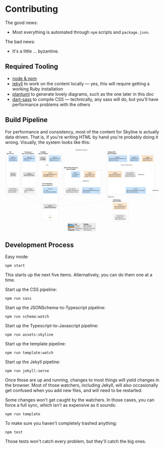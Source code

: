 # Contributing

The good news:

* Most everything is automated through `npm` scripts and `package.json`.

The bad news:

* It's a little ... byzantine.

## Required Tooling

* [node & npm](https://www.npmjs.com/get-npm)
* [jekyll](https://jekyllrb.com/) to work on the content locally — yes, this will require getting a working Ruby installation
* [plantuml](https://plantuml.com/download) to generate lovely diagrams, such as the one later in this doc
* [dart-sass](https://sass-lang.com/dart-sass) to compile CSS — technically, any sass will do, but you'll have performance problems with the others

## Build Pipeline

For performance and consistency, most of the content for Skyline is actually data driven.
That is, if you're writing HTML by hand you're probably doing it wrong.
Visually, the system looks like this:

<!-- +template plantuml build-pipeline * hash="200c988cf5bcb892654d0a511008584d787e469252b63eb42436b0dee7110a3a" link=1 -->

<div class="fullscreen-svg fullscreen-able"><svg xmlns="http://www.w3.org/2000/svg" xmlns:xlink="http://www.w3.org/1999/xlink" contentScriptType="application/ecmascript" contentStyleType="text/css" preserveAspectRatio="none" version="1.1" viewBox="0 0 1937 1040" zoomAndPan="magnify"><defs/><g><text fill="#000000" font-family="Roboto Condensed" font-size="16" lengthAdjust="spacingAndGlyphs" textLength="147" x="886" y="14.8438">Build Pipeline &amp; Assets</text><polygon fill="#FFFFFF" points="416,25.1563,537,25.1563,544,68.6563,715,68.6563,715,371.1563,416,371.1563,416,25.1563" style="stroke: #CCCCCC; stroke-width: 1.5;"/><line style="stroke: #CCCCCC; stroke-width: 1.5;" x1="416" x2="544" y1="68.6563" y2="68.6563"/><text fill="#000000" font-family="Roboto Condensed" font-size="16" font-weight="bold" lengthAdjust="spacingAndGlyphs" textLength="63" x="446" y="42">PlantUML</text><text fill="#000000" font-family="Roboto Condensed" font-size="16" font-weight="bold" lengthAdjust="spacingAndGlyphs" textLength="115" x="420" y="60.75">npm run template</text><polygon fill="#FFFFFF" points="16,25.1563,108,25.1563,115,68.6563,184,68.6563,184,571.1563,16,571.1563,16,25.1563" style="stroke: #CCCCCC; stroke-width: 1.5;"/><line style="stroke: #CCCCCC; stroke-width: 1.5;" x1="16" x2="115" y1="68.6563" y2="68.6563"/><text fill="#000000" font-family="Roboto Condensed" font-size="16" font-weight="bold" lengthAdjust="spacingAndGlyphs" textLength="27" x="49.5" y="42">CSS</text><text fill="#000000" font-family="Roboto Condensed" font-size="16" font-weight="bold" lengthAdjust="spacingAndGlyphs" textLength="86" x="20" y="60.75">npm run sass</text><polygon fill="#FFFFFF" points="1280,25.1563,1401,25.1563,1408,68.6563,1874,68.6563,1874,571.1563,1280,571.1563,1280,25.1563" style="stroke: #CCCCCC; stroke-width: 1.5;"/><line style="stroke: #CCCCCC; stroke-width: 1.5;" x1="1280" x2="1408" y1="68.6563" y2="68.6563"/><text fill="#000000" font-family="Roboto Condensed" font-size="16" font-weight="bold" lengthAdjust="spacingAndGlyphs" textLength="94" x="1294.5" y="42">Machine NPCs</text><text fill="#000000" font-family="Roboto Condensed" font-size="16" font-weight="bold" lengthAdjust="spacingAndGlyphs" textLength="115" x="1284" y="60.75">npm run template</text><polygon fill="#FFFFFF" points="739,223.1563,917,223.1563,924,266.6563,1209,266.6563,1209,571.1563,739,571.1563,739,223.1563" style="stroke: #CCCCCC; stroke-width: 1.5;"/><line style="stroke: #CCCCCC; stroke-width: 1.5;" x1="739" x2="924" y1="266.6563" y2="266.6563"/><text fill="#000000" font-family="Roboto Condensed" font-size="16" font-weight="bold" lengthAdjust="spacingAndGlyphs" textLength="172" x="743" y="240">Books &amp; Player Characters</text><text fill="#000000" font-family="Roboto Condensed" font-size="16" font-weight="bold" lengthAdjust="spacingAndGlyphs" textLength="115" x="771.5" y="258.75">npm run template</text><polygon fill="#FFFFFF" points="1347,623.1563,1460,623.1563,1467,666.6563,1545,666.6563,1545,908.1563,1347,908.1563,1347,623.1563" style="stroke: #CCCCCC; stroke-width: 1.5;"/><line style="stroke: #CCCCCC; stroke-width: 1.5;" x1="1347" x2="1467" y1="666.6563" y2="666.6563"/><text fill="#000000" font-family="Roboto Condensed" font-size="16" font-weight="bold" lengthAdjust="spacingAndGlyphs" textLength="86" x="1361.5" y="640">Data Schema</text><text fill="#000000" font-family="Roboto Condensed" font-size="16" font-weight="bold" lengthAdjust="spacingAndGlyphs" textLength="107" x="1351" y="658.75">npm run schema</text><polygon fill="#FFFFFF" points="460,423.1563,597,423.1563,604,466.6563,670,466.6563,670,894.6563,460,894.6563,460,423.1563" style="stroke: #CCCCCC; stroke-width: 1.5;"/><line style="stroke: #CCCCCC; stroke-width: 1.5;" x1="460" x2="604" y1="466.6563" y2="466.6563"/><text fill="#000000" font-family="Roboto Condensed" font-size="16" font-weight="bold" lengthAdjust="spacingAndGlyphs" textLength="122" x="468.5" y="440">Prose &amp; Packaging</text><text fill="#000000" font-family="Roboto Condensed" font-size="16" font-weight="bold" lengthAdjust="spacingAndGlyphs" textLength="131" x="464" y="458.75">npm run jekyll:serve</text><polygon fill="#FFFFFF" points="208,25.1563,363,25.1563,370,68.6563,392,68.6563,392,571.1563,208,571.1563,208,25.1563" style="stroke: #CCCCCC; stroke-width: 1.5;"/><line style="stroke: #CCCCCC; stroke-width: 1.5;" x1="208" x2="370" y1="68.6563" y2="68.6563"/><text fill="#000000" font-family="Roboto Condensed" font-size="16" font-weight="bold" lengthAdjust="spacingAndGlyphs" textLength="84" x="244.5" y="42">UI Javascript</text><text fill="#000000" font-family="Roboto Condensed" font-size="16" font-weight="bold" lengthAdjust="spacingAndGlyphs" textLength="149" x="212" y="60.75">npm run assets:skyline</text><polygon fill="#C8E2F9" points="551,81.1563,551,157.4063,699,157.4063,699,91.1563,689,81.1563,551,81.1563" style="stroke: #63ADEE; stroke-width: 1.5;"/><path d="M689,81.1563 L689,91.1563 L699,91.1563 " fill="#C8E2F9" style="stroke: #63ADEE; stroke-width: 1.5;"/><text fill="#000000" font-family="Roboto Condensed" font-size="16" font-style="italic" lengthAdjust="spacingAndGlyphs" textLength="57" x="596.5" y="106">«Source»</text><text fill="#000000" font-family="Roboto Condensed" font-size="16" lengthAdjust="spacingAndGlyphs" textLength="128" x="561" y="124.75">assets/puml/*.puml</text><text fill="#000000" font-family="Roboto Condensed" font-size="16" lengthAdjust="spacingAndGlyphs" textLength="108" x="561" y="143.5">Diagram Sources</text><rect fill="#DDDDDD" height="57.5" style="stroke: #CCCCCC; stroke-width: 1.5;" width="83" x="432.5" y="90.6563"/><rect fill="#DDDDDD" height="5" style="stroke: #CCCCCC; stroke-width: 1.5;" width="10" x="427.5" y="95.6563"/><rect fill="#DDDDDD" height="5" style="stroke: #CCCCCC; stroke-width: 1.5;" width="10" x="427.5" y="138.1563"/><text fill="#000000" font-family="Roboto Condensed" font-size="16" font-style="italic" lengthAdjust="spacingAndGlyphs" textLength="58" x="445" y="115.5">«Library»</text><text fill="#000000" font-family="Roboto Condensed" font-size="16" lengthAdjust="spacingAndGlyphs" textLength="63" x="442.5" y="134.25">PlantUML</text><rect fill="#F9E2C8" height="76.25" style="stroke: #EEAD63; stroke-width: 1.5;" width="189" x="470.5" y="279.1563"/><rect fill="#F9E2C8" height="5" style="stroke: #EEAD63; stroke-width: 1.5;" width="10" x="465.5" y="284.1563"/><rect fill="#F9E2C8" height="5" style="stroke: #EEAD63; stroke-width: 1.5;" width="10" x="465.5" y="345.4063"/><text fill="#000000" font-family="Roboto Condensed" font-size="16" font-style="italic" lengthAdjust="spacingAndGlyphs" textLength="51" x="539.5" y="304">«Script»</text><text fill="#000000" font-family="Roboto Condensed" font-size="16" lengthAdjust="spacingAndGlyphs" textLength="169" x="480.5" y="322.75">src/template/PlantUml*.ts</text><text fill="#000000" font-family="Roboto Condensed" font-size="16" lengthAdjust="spacingAndGlyphs" textLength="122" x="480.5" y="341.5">PlantUML Renderer</text><polygon fill="#C8E2F9" points="43.5,81.1563,43.5,157.4063,156.5,157.4063,156.5,91.1563,146.5,81.1563,43.5,81.1563" style="stroke: #63ADEE; stroke-width: 1.5;"/><path d="M146.5,81.1563 L146.5,91.1563 L156.5,91.1563 " fill="#C8E2F9" style="stroke: #63ADEE; stroke-width: 1.5;"/><text fill="#000000" font-family="Roboto Condensed" font-size="16" font-style="italic" lengthAdjust="spacingAndGlyphs" textLength="57" x="71.5" y="106">«Source»</text><text fill="#000000" font-family="Roboto Condensed" font-size="16" lengthAdjust="spacingAndGlyphs" textLength="88" x="53.5" y="124.75">assets/scss/*</text><text fill="#000000" font-family="Roboto Condensed" font-size="16" lengthAdjust="spacingAndGlyphs" textLength="93" x="53.5" y="143.5">Site Stylesheet</text><rect fill="#DDDDDD" height="57.5" style="stroke: #CCCCCC; stroke-width: 1.5;" width="79" x="60.5" y="288.6563"/><rect fill="#DDDDDD" height="5" style="stroke: #CCCCCC; stroke-width: 1.5;" width="10" x="55.5" y="293.6563"/><rect fill="#DDDDDD" height="5" style="stroke: #CCCCCC; stroke-width: 1.5;" width="10" x="55.5" y="336.1563"/><text fill="#000000" font-family="Roboto Condensed" font-size="16" font-style="italic" lengthAdjust="spacingAndGlyphs" textLength="58" x="71" y="313.5">«Library»</text><text fill="#000000" font-family="Roboto Condensed" font-size="16" lengthAdjust="spacingAndGlyphs" textLength="59" x="70.5" y="332.25">dart-sass</text><polygon fill="#EEEEEE" points="32.5,479.1563,32.5,555.4063,167.5,555.4063,167.5,489.1563,157.5,479.1563,32.5,479.1563" style="stroke: #DDDDDD; stroke-width: 1.5;"/><path d="M157.5,479.1563 L157.5,489.1563 L167.5,489.1563 " fill="#EEEEEE" style="stroke: #DDDDDD; stroke-width: 1.5;"/><text fill="#000000" font-family="Roboto Condensed" font-size="16" font-style="italic" lengthAdjust="spacingAndGlyphs" textLength="94" x="53" y="504">«Intermediate»</text><text fill="#000000" font-family="Roboto Condensed" font-size="16" lengthAdjust="spacingAndGlyphs" textLength="115" x="42.5" y="522.75">assets/css/all.css</text><text fill="#000000" font-family="Roboto Condensed" font-size="16" lengthAdjust="spacingAndGlyphs" textLength="93" x="42.5" y="541.5">Generated CSS</text><polygon fill="#C8E2F9" points="1517,479.1563,1517,555.4063,1765,555.4063,1765,489.1563,1755,479.1563,1517,479.1563" style="stroke: #63ADEE; stroke-width: 1.5;"/><path d="M1755,479.1563 L1755,489.1563 L1765,489.1563 " fill="#C8E2F9" style="stroke: #63ADEE; stroke-width: 1.5;"/><text fill="#000000" font-family="Roboto Condensed" font-size="16" font-style="italic" lengthAdjust="spacingAndGlyphs" textLength="57" x="1612.5" y="504">«Source»</text><text fill="#000000" font-family="Roboto Condensed" font-size="16" lengthAdjust="spacingAndGlyphs" textLength="228" x="1527" y="522.75">data/schema/machine.schema.json</text><text fill="#000000" font-family="Roboto Condensed" font-size="16" lengthAdjust="spacingAndGlyphs" textLength="142" x="1527" y="541.5">Machine Data Schema</text><polygon fill="#C8E2F9" points="1565,81.1563,1565,157.4063,1685,157.4063,1685,91.1563,1675,81.1563,1565,81.1563" style="stroke: #63ADEE; stroke-width: 1.5;"/><path d="M1675,81.1563 L1675,91.1563 L1685,91.1563 " fill="#C8E2F9" style="stroke: #63ADEE; stroke-width: 1.5;"/><text fill="#000000" font-family="Roboto Condensed" font-size="16" font-style="italic" lengthAdjust="spacingAndGlyphs" textLength="57" x="1596.5" y="106">«Source»</text><text fill="#000000" font-family="Roboto Condensed" font-size="16" lengthAdjust="spacingAndGlyphs" textLength="100" x="1575" y="124.75">*.machine.yaml</text><text fill="#000000" font-family="Roboto Condensed" font-size="16" lengthAdjust="spacingAndGlyphs" textLength="88" x="1575" y="143.5">Machine Data</text><polygon fill="#EEEEEE" points="1499.5,279.1563,1499.5,355.4063,1642.5,355.4063,1642.5,289.1563,1632.5,279.1563,1499.5,279.1563" style="stroke: #DDDDDD; stroke-width: 1.5;"/><path d="M1632.5,279.1563 L1632.5,289.1563 L1642.5,289.1563 " fill="#EEEEEE" style="stroke: #DDDDDD; stroke-width: 1.5;"/><text fill="#000000" font-family="Roboto Condensed" font-size="16" font-style="italic" lengthAdjust="spacingAndGlyphs" textLength="94" x="1524" y="304">«Intermediate»</text><text fill="#000000" font-family="Roboto Condensed" font-size="16" lengthAdjust="spacingAndGlyphs" textLength="108" x="1509.5" y="322.75">**/{machine}.md</text><text fill="#000000" font-family="Roboto Condensed" font-size="16" lengthAdjust="spacingAndGlyphs" textLength="123" x="1509.5" y="341.5">Machine Stat Block</text><polygon fill="#C8E2F9" points="1296.5,81.1563,1296.5,157.4063,1529.5,157.4063,1529.5,91.1563,1519.5,81.1563,1296.5,81.1563" style="stroke: #63ADEE; stroke-width: 1.5;"/><path d="M1519.5,81.1563 L1519.5,91.1563 L1529.5,91.1563 " fill="#C8E2F9" style="stroke: #63ADEE; stroke-width: 1.5;"/><text fill="#000000" font-family="Roboto Condensed" font-size="16" font-style="italic" lengthAdjust="spacingAndGlyphs" textLength="57" x="1384.5" y="106">«Source»</text><text fill="#000000" font-family="Roboto Condensed" font-size="16" lengthAdjust="spacingAndGlyphs" textLength="213" x="1306.5" y="124.75">data/machine/hzd-machines*.tsv</text><text fill="#000000" font-family="Roboto Condensed" font-size="16" lengthAdjust="spacingAndGlyphs" textLength="118" x="1306.5" y="143.5">Machine Statistics</text><rect fill="#F9E2C8" height="76.25" style="stroke: #EEAD63; stroke-width: 1.5;" width="137" x="1720.5" y="81.1563"/><rect fill="#F9E2C8" height="5" style="stroke: #EEAD63; stroke-width: 1.5;" width="10" x="1715.5" y="86.1563"/><rect fill="#F9E2C8" height="5" style="stroke: #EEAD63; stroke-width: 1.5;" width="10" x="1715.5" y="147.4063"/><text fill="#000000" font-family="Roboto Condensed" font-size="16" font-style="italic" lengthAdjust="spacingAndGlyphs" textLength="51" x="1763.5" y="106">«Script»</text><text fill="#000000" font-family="Roboto Condensed" font-size="16" lengthAdjust="spacingAndGlyphs" textLength="117" x="1730.5" y="124.75">src/template/*.tsx</text><text fill="#000000" font-family="Roboto Condensed" font-size="16" lengthAdjust="spacingAndGlyphs" textLength="116" x="1730.5" y="143.5">Adapter Renderers</text><rect fill="#F9E2C8" height="76.25" style="stroke: #EEAD63; stroke-width: 1.5;" width="168" x="1296" y="279.1563"/><rect fill="#F9E2C8" height="5" style="stroke: #EEAD63; stroke-width: 1.5;" width="10" x="1291" y="284.1563"/><rect fill="#F9E2C8" height="5" style="stroke: #EEAD63; stroke-width: 1.5;" width="10" x="1291" y="345.4063"/><text fill="#000000" font-family="Roboto Condensed" font-size="16" font-style="italic" lengthAdjust="spacingAndGlyphs" textLength="51" x="1354.5" y="304">«Script»</text><text fill="#000000" font-family="Roboto Condensed" font-size="16" lengthAdjust="spacingAndGlyphs" textLength="148" x="1306" y="322.75">src/machine/attacks.ts</text><text fill="#000000" font-family="Roboto Condensed" font-size="16" lengthAdjust="spacingAndGlyphs" textLength="147" x="1306" y="341.5">Machine Data Renderer</text><polygon fill="#C8E2F9" points="833,279.1563,833,355.4063,939,355.4063,939,289.1563,929,279.1563,833,279.1563" style="stroke: #63ADEE; stroke-width: 1.5;"/><path d="M929,279.1563 L929,289.1563 L939,289.1563 " fill="#C8E2F9" style="stroke: #63ADEE; stroke-width: 1.5;"/><text fill="#000000" font-family="Roboto Condensed" font-size="16" font-style="italic" lengthAdjust="spacingAndGlyphs" textLength="57" x="857.5" y="304">«Source»</text><text fill="#000000" font-family="Roboto Condensed" font-size="16" lengthAdjust="spacingAndGlyphs" textLength="86" x="843" y="322.75">**/book.yaml</text><text fill="#000000" font-family="Roboto Condensed" font-size="16" lengthAdjust="spacingAndGlyphs" textLength="66" x="843" y="341.5">Book Data</text><polygon fill="#C8E2F9" points="967.5,479.1563,967.5,555.4063,1192.5,555.4063,1192.5,489.1563,1182.5,479.1563,967.5,479.1563" style="stroke: #63ADEE; stroke-width: 1.5;"/><path d="M1182.5,479.1563 L1182.5,489.1563 L1192.5,489.1563 " fill="#C8E2F9" style="stroke: #63ADEE; stroke-width: 1.5;"/><text fill="#000000" font-family="Roboto Condensed" font-size="16" font-style="italic" lengthAdjust="spacingAndGlyphs" textLength="57" x="1051.5" y="504">«Source»</text><text fill="#000000" font-family="Roboto Condensed" font-size="16" lengthAdjust="spacingAndGlyphs" textLength="205" x="977.5" y="522.75">data/schema/book.schema.json</text><text fill="#000000" font-family="Roboto Condensed" font-size="16" lengthAdjust="spacingAndGlyphs" textLength="86" x="977.5" y="541.5">Book Schema</text><polygon fill="#EEEEEE" points="755.5,479.1563,755.5,555.4063,932.5,555.4063,932.5,489.1563,922.5,479.1563,755.5,479.1563" style="stroke: #DDDDDD; stroke-width: 1.5;"/><path d="M922.5,479.1563 L922.5,489.1563 L932.5,489.1563 " fill="#EEEEEE" style="stroke: #DDDDDD; stroke-width: 1.5;"/><text fill="#000000" font-family="Roboto Condensed" font-size="16" font-style="italic" lengthAdjust="spacingAndGlyphs" textLength="94" x="797" y="504">«Intermediate»</text><text fill="#000000" font-family="Roboto Condensed" font-size="16" lengthAdjust="spacingAndGlyphs" textLength="157" x="765.5" y="522.75">**/{player-character}.md</text><text fill="#000000" font-family="Roboto Condensed" font-size="16" lengthAdjust="spacingAndGlyphs" textLength="145" x="765.5" y="541.5">Player Character Sheet</text><rect fill="#F9E2C8" height="76.25" style="stroke: #EEAD63; stroke-width: 1.5;" width="137" x="994.5" y="279.1563"/><rect fill="#F9E2C8" height="5" style="stroke: #EEAD63; stroke-width: 1.5;" width="10" x="989.5" y="284.1563"/><rect fill="#F9E2C8" height="5" style="stroke: #EEAD63; stroke-width: 1.5;" width="10" x="989.5" y="345.4063"/><text fill="#000000" font-family="Roboto Condensed" font-size="16" font-style="italic" lengthAdjust="spacingAndGlyphs" textLength="51" x="1037.5" y="304">«Script»</text><text fill="#000000" font-family="Roboto Condensed" font-size="16" lengthAdjust="spacingAndGlyphs" textLength="117" x="1004.5" y="322.75">src/template/*.tsx</text><text fill="#000000" font-family="Roboto Condensed" font-size="16" lengthAdjust="spacingAndGlyphs" textLength="116" x="1004.5" y="341.5">Adapter Renderers</text><rect fill="#F9E2C8" height="76.25" style="stroke: #EEAD63; stroke-width: 1.5;" width="165" x="1363.5" y="679.1563"/><rect fill="#F9E2C8" height="5" style="stroke: #EEAD63; stroke-width: 1.5;" width="10" x="1358.5" y="684.1563"/><rect fill="#F9E2C8" height="5" style="stroke: #EEAD63; stroke-width: 1.5;" width="10" x="1358.5" y="745.4063"/><text fill="#000000" font-family="Roboto Condensed" font-size="16" font-style="italic" lengthAdjust="spacingAndGlyphs" textLength="51" x="1420.5" y="704">«Script»</text><text fill="#000000" font-family="Roboto Condensed" font-size="16" lengthAdjust="spacingAndGlyphs" textLength="145" x="1373.5" y="722.75">src/schema/schema.ts</text><text fill="#000000" font-family="Roboto Condensed" font-size="16" lengthAdjust="spacingAndGlyphs" textLength="132" x="1373.5" y="741.5">Typescript Generator</text><polygon fill="#EEEEEE" points="1369.5,816.1563,1369.5,892.4063,1522.5,892.4063,1522.5,826.1563,1512.5,816.1563,1369.5,816.1563" style="stroke: #DDDDDD; stroke-width: 1.5;"/><path d="M1512.5,816.1563 L1512.5,826.1563 L1522.5,826.1563 " fill="#EEEEEE" style="stroke: #DDDDDD; stroke-width: 1.5;"/><text fill="#000000" font-family="Roboto Condensed" font-size="16" font-style="italic" lengthAdjust="spacingAndGlyphs" textLength="94" x="1399" y="841">«Intermediate»</text><text fill="#000000" font-family="Roboto Condensed" font-size="16" lengthAdjust="spacingAndGlyphs" textLength="103" x="1379.5" y="859.75">src/schema/*.ts</text><text fill="#000000" font-family="Roboto Condensed" font-size="16" lengthAdjust="spacingAndGlyphs" textLength="133" x="1379.5" y="878.5">Typescript Interfaces</text><polygon fill="#C8E2F9" points="476.5,479.1563,476.5,555.4063,653.5,555.4063,653.5,489.1563,643.5,479.1563,476.5,479.1563" style="stroke: #63ADEE; stroke-width: 1.5;"/><path d="M643.5,479.1563 L643.5,489.1563 L653.5,489.1563 " fill="#C8E2F9" style="stroke: #63ADEE; stroke-width: 1.5;"/><text fill="#000000" font-family="Roboto Condensed" font-size="16" font-style="italic" lengthAdjust="spacingAndGlyphs" textLength="57" x="536.5" y="504">«Source»</text><text fill="#000000" font-family="Roboto Condensed" font-size="16" lengthAdjust="spacingAndGlyphs" textLength="51" x="486.5" y="522.75">**/*.md</text><text fill="#000000" font-family="Roboto Condensed" font-size="16" lengthAdjust="spacingAndGlyphs" textLength="157" x="486.5" y="541.5">Prose &amp; Rendered Blocks</text><rect fill="#DDDDDD" height="57.5" style="stroke: #CCCCCC; stroke-width: 1.5;" width="161" x="484.5" y="688.6563"/><rect fill="#DDDDDD" height="5" style="stroke: #CCCCCC; stroke-width: 1.5;" width="10" x="479.5" y="693.6563"/><rect fill="#DDDDDD" height="5" style="stroke: #CCCCCC; stroke-width: 1.5;" width="10" x="479.5" y="736.1563"/><text fill="#000000" font-family="Roboto Condensed" font-size="16" font-style="italic" lengthAdjust="spacingAndGlyphs" textLength="58" x="536" y="713.5">«Library»</text><text fill="#000000" font-family="Roboto Condensed" font-size="16" lengthAdjust="spacingAndGlyphs" textLength="141" x="494.5" y="732.25">Jekyll &amp; GitHub Pages</text><path d="M547.746,837.8578 C549.6852,826.4357 557.6683,822.6563 567.0654,830.3013 C575.2624,825.1646 582.5187,828.3022 584.0926,837.9362 C595.7228,838.2713 600.1136,842.9729 595.0818,854.4176 C599.4531,864.5249 596.4476,872.1734 584.0029,871.1396 C583.1637,882.3492 577.223,886.5958 566.8654,880.6458 C555.7594,887.7496 549.9352,882.5326 547.9843,871.2464 C539.2127,869.0992 537.8713,862.7528 542.6952,855.9153 C536.6058,847.4457 538.5721,842.0582 547.746,837.8578 " fill="#FCFEFA" style="stroke: #BBF395; stroke-width: 1.5;"/><text fill="#000000" font-family="Roboto Condensed" font-size="16" lengthAdjust="spacingAndGlyphs" textLength="24" x="553" y="859.5">Site</text><polygon fill="#C8E2F9" points="224,81.1563,224,157.4063,376,157.4063,376,91.1563,366,81.1563,224,81.1563" style="stroke: #63ADEE; stroke-width: 1.5;"/><path d="M366,81.1563 L366,91.1563 L376,91.1563 " fill="#C8E2F9" style="stroke: #63ADEE; stroke-width: 1.5;"/><text fill="#000000" font-family="Roboto Condensed" font-size="16" font-style="italic" lengthAdjust="spacingAndGlyphs" textLength="57" x="271.5" y="106">«Source»</text><text fill="#000000" font-family="Roboto Condensed" font-size="16" lengthAdjust="spacingAndGlyphs" textLength="132" x="234" y="124.75">src/assets/skyline.ts</text><text fill="#000000" font-family="Roboto Condensed" font-size="16" lengthAdjust="spacingAndGlyphs" textLength="80" x="234" y="143.5">UI TS Source</text><rect fill="#DDDDDD" height="57.5" style="stroke: #CCCCCC; stroke-width: 1.5;" width="147" x="227.5" y="288.6563"/><rect fill="#DDDDDD" height="5" style="stroke: #CCCCCC; stroke-width: 1.5;" width="10" x="222.5" y="293.6563"/><rect fill="#DDDDDD" height="5" style="stroke: #CCCCCC; stroke-width: 1.5;" width="10" x="222.5" y="336.1563"/><text fill="#000000" font-family="Roboto Condensed" font-size="16" font-style="italic" lengthAdjust="spacingAndGlyphs" textLength="58" x="272" y="313.5">«Library»</text><text fill="#000000" font-family="Roboto Condensed" font-size="16" lengthAdjust="spacingAndGlyphs" textLength="127" x="237.5" y="332.25">Typescript Compiler</text><polygon fill="#EEEEEE" points="231.5,479.1563,231.5,555.4063,374.5,555.4063,374.5,489.1563,364.5,479.1563,231.5,479.1563" style="stroke: #DDDDDD; stroke-width: 1.5;"/><path d="M364.5,479.1563 L364.5,489.1563 L374.5,489.1563 " fill="#EEEEEE" style="stroke: #DDDDDD; stroke-width: 1.5;"/><text fill="#000000" font-family="Roboto Condensed" font-size="16" font-style="italic" lengthAdjust="spacingAndGlyphs" textLength="94" x="256" y="504">«Intermediate»</text><text fill="#000000" font-family="Roboto Condensed" font-size="16" lengthAdjust="spacingAndGlyphs" textLength="123" x="241.5" y="522.75">assets/js/skyline.js</text><text fill="#000000" font-family="Roboto Condensed" font-size="16" lengthAdjust="spacingAndGlyphs" textLength="33" x="241.5" y="541.5">UI JS</text><path d="M488.96,152.3763 C505.09,187.1163 530.73,242.3463 547.71,278.9163 " fill="none" id="PlantUMLJar&lt;-PlantUMLRenderer" style="stroke: #CCCCCC; stroke-width: 1.0; stroke-dasharray: 7.0,7.0;"/><polygon fill="#CCCCCC" points="486.85,147.8262,487.0211,157.6736,488.9597,152.3593,494.274,154.298,486.85,147.8262" style="stroke: #CCCCCC; stroke-width: 1.0;"/><text fill="#000000" font-family="Roboto Condensed" font-size="16" lengthAdjust="spacingAndGlyphs" textLength="29" x="515" y="203">uses</text><path d="M613.57,157.4863 C603.4,190.7263 588.52,239.3162 577.92,273.9662 " fill="none" id="PlantUML-&gt;PlantUMLRenderer" style="stroke: #CCCCCC; stroke-width: 1.0;"/><polygon fill="#CCCCCC" points="576.38,278.9662,582.828,271.5216,577.8364,274.1831,575.1749,269.1914,576.38,278.9662" style="stroke: #CCCCCC; stroke-width: 1.0;"/><path d="M100,157.4863 C100,193.7563 100,248.2963 100,283.0563 " fill="none" id="Stylesheet-&gt;Sass" style="stroke: #CCCCCC; stroke-width: 1.0;"/><polygon fill="#CCCCCC" points="100,288.4562,104,279.4562,100,283.4562,96,279.4562,100,288.4562" style="stroke: #CCCCCC; stroke-width: 1.0;"/><path d="M100,345.6863 C100,378.9363 100,435.2263 100,473.9763 " fill="none" id="Sass-&gt;JekyllCSS" style="stroke: #CCCCCC; stroke-width: 1.0;"/><polygon fill="#CCCCCC" points="100,479.0763,104,470.0763,100,474.0763,96,470.0763,100,479.0763" style="stroke: #CCCCCC; stroke-width: 1.0;"/><path d="M1642.11,157.2062 C1649.16,174.4362 1656.48,195.4262 1660,215.1563 C1676.24,306.2263 1661.02,414.9463 1650.02,473.5863 " fill="none" id="MachineYAML-&gt;MachineJSONSchema" style="stroke: #CCCCCC; stroke-width: 1.0; stroke-dasharray: 7.0,7.0;"/><polygon fill="#CCCCCC" points="1649.04,478.7663,1654.6415,470.6654,1649.9683,473.8532,1646.7806,469.1801,1649.04,478.7663" style="stroke: #CCCCCC; stroke-width: 1.0;"/><text fill="#000000" font-family="Roboto Condensed" font-size="16" lengthAdjust="spacingAndGlyphs" textLength="78" x="1668" y="323">validated by</text><path d="M1406.72,157.4863 C1401.12,190.7263 1392.94,239.3162 1387.1,273.9662 " fill="none" id="MachinesTSV-&gt;AttacksTS" style="stroke: #CCCCCC; stroke-width: 1.0;"/><polygon fill="#CCCCCC" points="1386.26,278.9662,1391.6967,270.754,1387.0889,274.0354,1383.8075,269.4276,1386.26,278.9662" style="stroke: #CCCCCC; stroke-width: 1.0;"/><path d="M1560.1,151.7162 C1555.69,153.6263 1551.3,155.4562 1547,157.1563 C1506.63,173.1663 1487.74,159.8162 1454,187.1563 C1424.51,211.0562 1404.49,250.0363 1392.78,278.9063 " fill="none" id="MachineYAML&lt;-AttacksTS" style="stroke: #CCCCCC; stroke-width: 1.0;"/><polygon fill="#CCCCCC" points="1564.88,149.6363,1555.0312,149.5935,1560.3022,151.6471,1558.2486,156.918,1564.88,149.6363" style="stroke: #CCCCCC; stroke-width: 1.0;"/><text fill="#000000" font-family="Roboto Condensed" font-size="16" lengthAdjust="spacingAndGlyphs" textLength="137" x="1455" y="203">One-time initial setup</text><path d="M1614.72,157.4863 C1605.56,190.7263 1592.17,239.3162 1582.63,273.9662 " fill="none" id="MachineYAML-&gt;MachineMD" style="stroke: #CCCCCC; stroke-width: 1.0;"/><polygon fill="#CCCCCC" points="1581.25,278.9662,1587.5001,271.3546,1582.5801,274.1464,1579.7883,269.2265,1581.25,278.9662" style="stroke: #CCCCCC; stroke-width: 1.0;"/><path d="M1739.84,157.2263 C1717.95,174.2763 1692.17,195.1363 1670,215.1563 C1648.99,234.1363 1626.82,256.5063 1608.8,275.3663 " fill="none" id="MachineRenderers-&gt;MachineMD" style="stroke: #CCCCCC; stroke-width: 1.0;"/><polygon fill="#CCCCCC" points="1605.25,279.0862,1614.3464,275.3106,1608.6915,275.4591,1608.543,269.8042,1605.25,279.0862" style="stroke: #CCCCCC; stroke-width: 1.0;"/><path d="M922.49,355.3963 C955.95,389.5563 1005.42,440.0363 1039.96,475.2863 " fill="none" id="BookYAML-&gt;BookJSONSchema" style="stroke: #CCCCCC; stroke-width: 1.0; stroke-dasharray: 7.0,7.0;"/><polygon fill="#CCCCCC" points="1043.67,479.0763,1040.2275,469.8486,1040.1704,475.5052,1034.5138,475.448,1043.67,479.0763" style="stroke: #CCCCCC; stroke-width: 1.0;"/><text fill="#000000" font-family="Roboto Condensed" font-size="16" lengthAdjust="spacingAndGlyphs" textLength="78" x="972" y="403">validated by</text><path d="M1066.09,355.1962 C1065.47,373.4562 1061.17,394.2763 1047,407.1563 C1030.99,421.7063 969.73,406.3063 950,415.1563 C920.64,428.3363 894.39,453.1863 875.36,474.9363 " fill="none" id="PCRenderers-&gt;PlayerCharacterMD" style="stroke: #CCCCCC; stroke-width: 1.0;"/><polygon fill="#CCCCCC" points="871.89,478.9563,880.8011,474.7619,875.1592,475.1731,874.7481,469.5312,871.89,478.9563" style="stroke: #CCCCCC; stroke-width: 1.0;"/><path d="M878.1,355.3963 C870.94,389.1363 860.41,438.8163 852.94,473.9963 " fill="none" id="BookYAML-&gt;PlayerCharacterMD" style="stroke: #CCCCCC; stroke-width: 1.0;"/><polygon fill="#CCCCCC" points="851.86,479.0763,857.6506,471.1095,852.9037,474.1864,849.8269,469.4395,851.86,479.0763" style="stroke: #CCCCCC; stroke-width: 1.0;"/><path d="M1446,755.4063 C1446,772.5163 1446,792.9063 1446,810.6263 " fill="none" id="JSONSchemaToTypescript-&gt;TypeScriptSchema" style="stroke: #CCCCCC; stroke-width: 1.0;"/><polygon fill="#CCCCCC" points="1446,816.0263,1450,807.0263,1446,811.0263,1442,807.0263,1446,816.0263" style="stroke: #CCCCCC; stroke-width: 1.0;"/><path d="M565,555.3963 C565,592.3463 565,648.3863 565,683.6063 " fill="none" id="GenericMD-&gt;GHPages" style="stroke: #CCCCCC; stroke-width: 1.0;"/><polygon fill="#CCCCCC" points="565,688.6463,569,679.6463,565,683.6463,561,679.6463,565,688.6463" style="stroke: #CCCCCC; stroke-width: 1.0;"/><path d="M565,745.8063 C565,768.7463 565,801.2763 565,824.4963 " fill="none" id="GHPages-&gt;Site" style="stroke: #CCCCCC; stroke-width: 1.0;"/><polygon fill="#CCCCCC" points="565,829.6063,569,820.6063,565,824.6063,561,820.6063,565,829.6063" style="stroke: #CCCCCC; stroke-width: 1.0;"/><path d="M300.19,157.4863 C300.38,193.7563 300.65,248.2963 300.83,283.0563 " fill="none" id="SkylineTS-&gt;SkylineTSC" style="stroke: #CCCCCC; stroke-width: 1.0;"/><polygon fill="#CCCCCC" points="300.86,288.4562,304.8085,279.4335,300.8314,283.4563,296.8086,279.4793,300.86,288.4562" style="stroke: #CCCCCC; stroke-width: 1.0;"/><path d="M301.28,345.6863 C301.61,378.9363 302.18,435.2263 302.57,473.9763 " fill="none" id="SkylineTSC-&gt;SkylineJS" style="stroke: #CCCCCC; stroke-width: 1.0;"/><polygon fill="#CCCCCC" points="302.63,479.0763,306.5527,470.0423,302.5871,474.0764,298.553,470.1109,302.63,479.0763" style="stroke: #CCCCCC; stroke-width: 1.0;"/><path d="M1806.57,157.1663 C1823.31,195.8963 1846,258.9263 1846,316.1563 C1846,316.1563 1846,316.1563 1846,718.1563 C1846,784.6863 1644.82,824.7463 1527.81,842.4263 " fill="none" id="MachineRenderers-&gt;TypeScriptSchema" style="stroke: #CCCCCC; stroke-width: 1.0; stroke-dasharray: 7.0,7.0;"/><polygon fill="#CCCCCC" points="1522.65,843.1963,1532.1371,845.8411,1527.5966,842.4671,1530.9705,837.9266,1522.65,843.1963" style="stroke: #CCCCCC; stroke-width: 1.0;"/><text fill="#000000" font-family="Roboto Condensed" font-size="16" lengthAdjust="spacingAndGlyphs" textLength="78" x="1847" y="523">validated by</text><path d="M1131.54,351.6063 C1158.89,367.7062 1188.84,389.2062 1210,415.1563 C1261.42,478.2263 1300.86,687.4463 1346,755.1563 C1359.91,776.0263 1378.86,795.9963 1396.52,812.3963 " fill="none" id="PCRenderers-&gt;TypeScriptSchema" style="stroke: #CCCCCC; stroke-width: 1.0; stroke-dasharray: 7.0,7.0;"/><polygon fill="#CCCCCC" points="1400.5,816.0563,1396.559,807.0303,1396.8107,812.6815,1391.1594,812.9332,1400.5,816.0563" style="stroke: #CCCCCC; stroke-width: 1.0;"/><text fill="#000000" font-family="Roboto Condensed" font-size="16" lengthAdjust="spacingAndGlyphs" textLength="78" x="1288" y="603">validated by</text><path d="M1604.32,555.3963 C1570.68,589.5563 1520.97,640.0363 1486.25,675.2863 " fill="none" id="MachineJSONSchema-&gt;JSONSchemaToTypescript" style="stroke: #CCCCCC; stroke-width: 1.0;"/><polygon fill="#CCCCCC" points="1482.51,679.0763,1491.6808,675.4851,1486.024,675.5194,1485.9898,669.8626,1482.51,679.0763" style="stroke: #CCCCCC; stroke-width: 1.0;"/><path d="M1190.81,555.1663 C1219.63,563.8963 1250.78,572.5763 1280,579.1563 C1303.67,584.4862 1312.73,575.4962 1334,587.1563 C1371.18,607.5363 1401.77,645.3863 1421.52,674.8363 " fill="none" id="BookJSONSchema-&gt;JSONSchemaToTypescript" style="stroke: #CCCCCC; stroke-width: 1.0;"/><polygon fill="#CCCCCC" points="1424.36,679.1163,1422.7344,669.4025,1421.603,674.945,1416.0604,673.8137,1424.36,679.1163" style="stroke: #CCCCCC; stroke-width: 1.0;"/><path d="M565,355.3963 C565,389.1363 565,438.8163 565,473.9963 " fill="none" id="PlantUMLRenderer-&gt;GenericMD" style="stroke: #CCCCCC; stroke-width: 1.0;"/><polygon fill="#CCCCCC" points="565,479.0763,569,470.0763,565,474.0763,561,470.0763,565,479.0763" style="stroke: #CCCCCC; stroke-width: 1.0;"/><path d="M1543.05,355.2062 C1486.55,429.6163 1361.78,591.5263 1334,607.1563 C1218.35,672.2063 826.02,701.6563 650.77,711.8063 " fill="none" id="MachineMD-&gt;GHPages" style="stroke: #CCCCCC; stroke-width: 1.0;"/><polygon fill="#CCCCCC" points="645.65,712.0963,654.8641,715.5748,650.6418,711.8102,654.4064,707.5879,645.65,712.0963" style="stroke: #CCCCCC; stroke-width: 1.0;"/><path d="M791.85,555.1663 C738.77,592.8363 657.46,650.5363 607.96,685.6663 " fill="none" id="PlayerCharacterMD-&gt;GHPages" style="stroke: #CCCCCC; stroke-width: 1.0;"/><polygon fill="#CCCCCC" points="603.87,688.5763,613.5212,686.6129,607.9425,685.6755,608.8799,680.0968,603.87,688.5763" style="stroke: #CCCCCC; stroke-width: 1.0;"/><path d="M161.99,555.2362 C176.84,563.5363 192.81,571.9962 208,579.1563 C298.5,621.7963 406.15,661.7063 479.41,687.3263 " fill="none" id="JekyllCSS-&gt;GHPages" style="stroke: #CCCCCC; stroke-width: 1.0;"/><polygon fill="#CCCCCC" points="484.19,688.9963,477.0076,682.2574,479.4685,687.3509,474.375,689.8118,484.19,688.9963" style="stroke: #CCCCCC; stroke-width: 1.0;"/><path d="M351.97,555.1663 C401.72,592.7563 477.87,650.3063 524.37,685.4563 " fill="none" id="SkylineJS-&gt;GHPages" style="stroke: #CCCCCC; stroke-width: 1.0;"/><polygon fill="#CCCCCC" points="528.5,688.5763,523.7345,679.9571,524.512,685.5603,518.9089,686.3378,528.5,688.5763" style="stroke: #CCCCCC; stroke-width: 1.0;"/><rect fill="#FFFFFF" height="107.75" rx="5" ry="5" style="stroke: #FFFFFF; stroke-width: 0.0;" width="356" x="781" y="922.1563"/><text fill="#000000" font-family="Roboto Condensed" font-size="16" font-weight="bold" lengthAdjust="spacingAndGlyphs" textLength="60" x="791" y="944">Resource</text><text fill="#000000" font-family="Roboto Condensed" font-size="16" font-weight="bold" lengthAdjust="spacingAndGlyphs" textLength="32" x="872" y="944">Type</text><text fill="#000000" font-family="Roboto Condensed" font-size="16" font-weight="bold" lengthAdjust="spacingAndGlyphs" textLength="58" x="988" y="944">Handling</text><rect fill="#63ADEE" height="18.75" style="stroke: none; stroke-width: 1.0;" width="81" x="787" y="947.9063"/><text fill="#000000" font-family="Roboto Condensed" font-size="16" lengthAdjust="spacingAndGlyphs" textLength="23" x="791" y="962.75">File</text><text fill="#000000" font-family="Roboto Condensed" font-size="16" lengthAdjust="spacingAndGlyphs" textLength="71" x="872" y="962.75">&lt;&lt;Source&gt;&gt;</text><text fill="#000000" font-family="Roboto Condensed" font-size="16" lengthAdjust="spacingAndGlyphs" textLength="95" x="988" y="962.75">Edited by hand</text><rect fill="#EEAD63" height="18.75" style="stroke: none; stroke-width: 1.0;" width="81" x="787" y="966.6563"/><text fill="#000000" font-family="Roboto Condensed" font-size="16" lengthAdjust="spacingAndGlyphs" textLength="73" x="791" y="981.5">Component</text><text fill="#000000" font-family="Roboto Condensed" font-size="16" lengthAdjust="spacingAndGlyphs" textLength="65" x="872" y="981.5">&lt;&lt;Script&gt;&gt;</text><text fill="#000000" font-family="Roboto Condensed" font-size="16" lengthAdjust="spacingAndGlyphs" textLength="97" x="988" y="981.5">Edited by Hand</text><rect fill="#DDDDDD" height="18.75" style="stroke: none; stroke-width: 1.0;" width="81" x="787" y="985.4063"/><text fill="#000000" font-family="Roboto Condensed" font-size="16" lengthAdjust="spacingAndGlyphs" textLength="23" x="791" y="1000.25">File</text><text fill="#000000" font-family="Roboto Condensed" font-size="16" lengthAdjust="spacingAndGlyphs" textLength="108" x="872" y="1000.25">&lt;&lt;Intermediate&gt;&gt;</text><text fill="#000000" font-family="Roboto Condensed" font-size="16" lengthAdjust="spacingAndGlyphs" textLength="139" x="988" y="1000.25">Generated, not edited!</text><rect fill="#CCCCCC" height="18.75" style="stroke: none; stroke-width: 1.0;" width="81" x="787" y="1004.1563"/><text fill="#000000" font-family="Roboto Condensed" font-size="16" lengthAdjust="spacingAndGlyphs" textLength="73" x="791" y="1019">Component</text><text fill="#000000" font-family="Roboto Condensed" font-size="16" lengthAdjust="spacingAndGlyphs" textLength="73" x="872" y="1019">&lt;&lt;Library&gt;&gt;</text><text fill="#000000" font-family="Roboto Condensed" font-size="16" lengthAdjust="spacingAndGlyphs" textLength="98" x="988" y="1019">Third-party app</text><line style="stroke: #000000; stroke-width: 1.0;" x1="787" x2="1131" y1="929.1563" y2="929.1563"/><line style="stroke: #000000; stroke-width: 1.0;" x1="787" x2="1131" y1="947.9063" y2="947.9063"/><line style="stroke: #000000; stroke-width: 1.0;" x1="787" x2="1131" y1="966.6563" y2="966.6563"/><line style="stroke: #000000; stroke-width: 1.0;" x1="787" x2="1131" y1="985.4063" y2="985.4063"/><line style="stroke: #000000; stroke-width: 1.0;" x1="787" x2="1131" y1="1004.1563" y2="1004.1563"/><line style="stroke: #000000; stroke-width: 1.0;" x1="787" x2="1131" y1="1022.9063" y2="1022.9063"/><line style="stroke: #000000; stroke-width: 1.0;" x1="787" x2="787" y1="929.1563" y2="1022.9063"/><line style="stroke: #000000; stroke-width: 1.0;" x1="868" x2="868" y1="929.1563" y2="1022.9063"/><line style="stroke: #000000; stroke-width: 1.0;" x1="984" x2="984" y1="929.1563" y2="1022.9063"/><line style="stroke: #000000; stroke-width: 1.0;" x1="1131" x2="1131" y1="929.1563" y2="1022.9063"/></g></svg></div>

<!-- -template plantuml build-pipeline * -->

## Development Process

Easy mode:

    npm start

This starts up the next five items.
Alternatively, you can do them one at a time.

Start up the CSS pipeline:

    npm run sass

Start up the JSONSchema-to-Typescript pipeline:

    npm run schema:watch

Start up the Typescript-to-Javascript pipeline:

    npm run assets:skyline

Start up the template pipeline:

    npm run template:watch

Start up the Jekyll pipeline:

    npm run jekyll:serve

Once those are up and running, changes to most things will yield changes in the browser.
Most of those watchers, including Jekyll, will also occasionally get confused when you add new files, and will need to be restarted.

Some changes won't get caught by the watchers.
In those cases, you can force a full sync, which isn't as expensive as it sounds:

    npm run template

To make sure you haven't completely trashed anything:

    npm test

Those tests won't catch every problem, but they'll catch the big ones.
